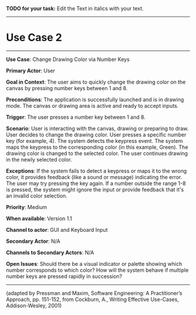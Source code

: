 **TODO for your task:** Edit the Text in italics with your text.

<hr>

# Use Case 2

<hr>

**Use Case**: Change Drawing Color via Number Keys

**Primary Actor**: User

**Goal in Context**: The user aims to quickly change the drawing color on the canvas by pressing number keys between 1 and 8.

**Preconditions**: The application is successfully launched and is in drawing mode. The canvas or drawing area is active and ready to accept inputs.

**Trigger**: The user presses a number key between 1 and 8.
  
**Scenario**: User is interacting with the canvas, drawing or preparing to draw.
User decides to change the drawing color.
User presses a specific number key (for example, 4).
The system detects the keypress event.
The system maps the keypress to the corresponding color (in this example, Green).
The drawing color is changed to the selected color.
The user continues drawing in the newly selected color.
 
**Exceptions**: If the system fails to detect a keypress or maps it to the wrong color, it provides feedback (like a sound or message) indicating the error. The user may try pressing the key again.
If a number outside the range 1-8 is pressed, the system might ignore the input or provide feedback that it's an invalid color selection.

**Priority**: Medium

**When available**: Version 1.1 

**Channel to actor**: GUI and Keyboard Input

**Secondary Actor**: N/A

**Channels to Secondary Actors**: N/A

**Open Issues**: Should there be a visual indicator or palette showing which number corresponds to which color? How will the system behave if multiple number keys are pressed rapidly in succession?


<hr>



(adapted by Pressman and Maxim, Software Engineering: A Practitioner’s Approach, pp. 151-152, from Cockburn,
A., Writing Effective Use-Cases, Addison-Wesley, 2001)
